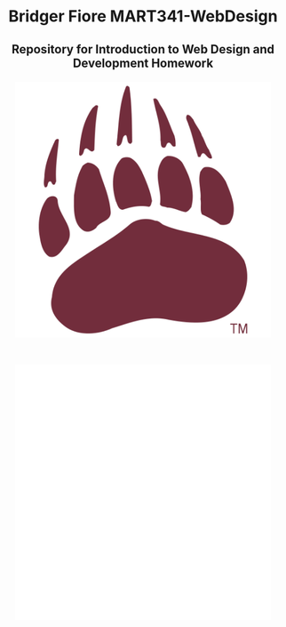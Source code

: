 # <p align= "center">Bridger Fiore MART341-WebDesign</p>
## <p align= "center">Repository for Introduction to Web Design and Development Homework</p>
<p align= "center"> 
<img src="/Images/logo_-university-of-montana-grizzlies-paw-print.png" width=460 hight=300 src="/">
</p><br/>
<p align= "center"> 
<img src="/Images/White Griz.png" width=460 hight=300 src="/">
</p><br/>